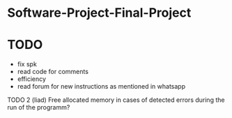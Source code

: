 # Software-Project-Final-Project

# TODO

- fix spk
- read code for comments
- efficiency
- read forum for new instructions as mentioned in whatsapp

TODO 2 (liad)
Free allocated memory in cases of detected errors during the run of the programm?